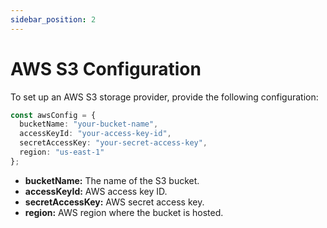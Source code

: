```yaml
---
sidebar_position: 2
---
```


# AWS S3 Configuration

To set up an AWS S3 storage provider, provide the following configuration:

```typescript
const awsConfig = {
  bucketName: "your-bucket-name",
  accessKeyId: "your-access-key-id",
  secretAccessKey: "your-secret-access-key",
  region: "us-east-1"
};
```

- **bucketName:** The name of the S3 bucket.
- **accessKeyId:** AWS access key ID.
- **secretAccessKey:** AWS secret access key.
- **region:** AWS region where the bucket is hosted.